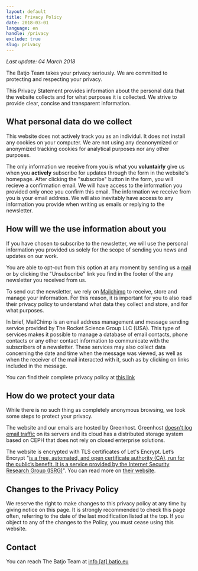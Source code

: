 ```yaml
---
layout: default
title: Privacy Policy
date: 2018-03-01
language: en
handle: /privacy
exclude: true
slug: privacy
---
```

*Last update: 04 March 2018*

The Batjo Team takes your privacy seriously. We are committed to protecting and respecting your privacy.

This Privacy Statement provides information about the personal data that the website collects and for what purposes it is collected. We strive to provide clear, concise and transparent information.

## What personal data do we collect

This website does not actively track you as an individul. It does not install any cookies on your computer. We are not using any deanonymized or anonymized tracking cookies for analytical purposes nor any other purposes.

The only information we receive from you is what you **voluntairly** give us when you **actively** subscribe for updates through the form in the website's homepage. After clicking the "subscribe" button in the form, you will recieve a confirmation email. We will have access to the information you provided only once you confirm this email. The information we receive from you is your email address.
We will also inevitably have access to any information you provide when writing us emails or replying to the newsletter.

## How will we the use information about you

If you have chosen to subscribe to the newsletter, we will use the personal information you provided us solely for the scope of sending you news and updates on our work.

You are able to opt-out from this option at any moment by sending us a [mail](mailto:info@batjo.eu) or by clicking the "Unsubscribe" link you find in the footer of the any newsletter you received from us.

To send out the newsletter, we rely on [Mailchimp](https://mailchimp.com) to receive, store and manage your information. For this reason, it is important for you to also read their privacy policy to understand what data they collect and store, and for what purposes. 

In brief, MailChimp is an email address management and message sending service provided by The Rocket Science Group LLC (USA). This type of services makes it possible to manage a database of email contacts, phone contacts or any other contact information to communicate with the subscribers of a newsletter.
These services may also collect data concerning the date and time when the message was viewed, as well as when the receiver of the mail interacted with it, such as by clicking on links included in the message. 

You can find their complete privacy policy at [this link](https://mailchimp.com/legal/privacy/)


## How do we protect your data

While there is no such thing as completely anonymous browsing, we took some steps to protect your privacy.

The website and our emails are hosted by Greenhost. Greenhost [doesn't log email traffic](https://greenhost.net/about-us/) on its servers and its cloud has a distributed storage system based on CEPH that does not rely on closed enterprise solutions.

The website is encrypted with TLS certificates of Let's Encrypt. Let’s Encrypt "[is a free, automated, and open certificate authority (CA), run for the public’s benefit. It is a service provided by the Internet Security Research Group (ISRG)](https://letsencrypt.org/about/)". You can read more on [their website](https://letsencrypt.org).   

## Changes to the Privacy Policy

We reserve the right to make changes to this privacy policy at any time by giving notice on this page. It is strongly recommended to check this page often, referring to the date of the last modification listed at the top. If you object to any of the changes to the Policy, you must cease using this website.   

## Contact

You can reach The Batjo Team at [info [at] batjo.eu](mailto:info@batjo.eu)


